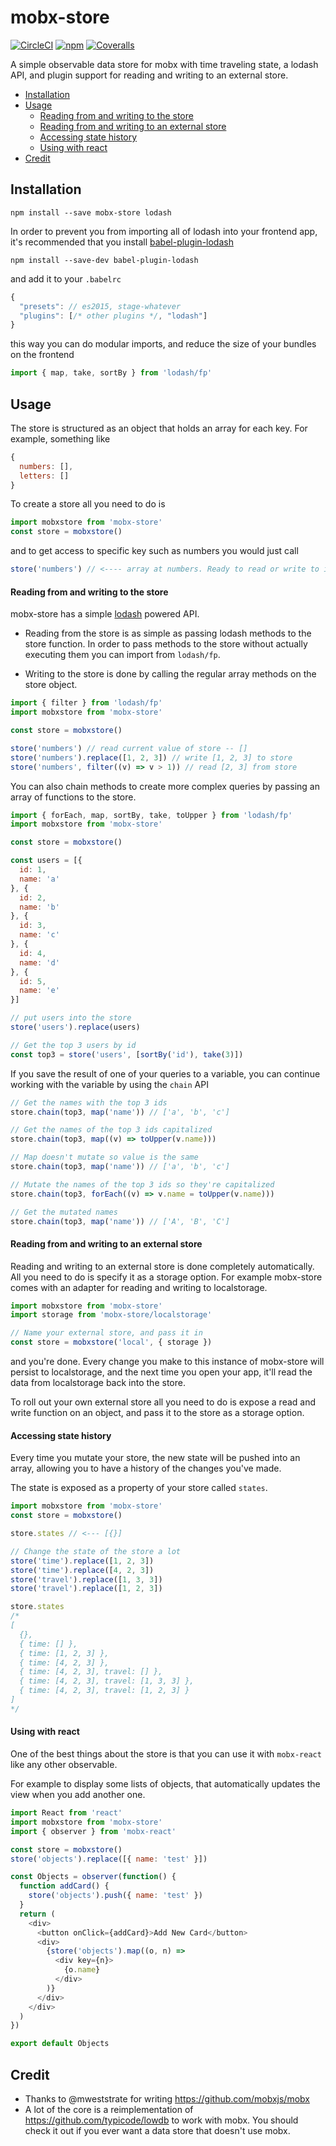 # mobx-store

[![CircleCI](https://img.shields.io/circleci/project/AriaFallah/mobx-store/master.svg?style=flat-square)](https://circleci.com/gh/AriaFallah/mobx-store)
[![npm](https://img.shields.io/npm/v/mobx-store.svg?style=flat-square)](https://www.npmjs.com/package/mobx-store)
[![Coveralls](https://img.shields.io/coveralls/AriaFallah/mobx-store.svg?style=flat-square)](https://coveralls.io/github/AriaFallah/mobx-store)

A simple observable data store for mobx with time traveling state, a lodash API, and plugin
support for reading and writing to an external store.

* [Installation](#installation)
* [Usage](#usage)
  * [Reading from and writing to the store](#reading-from-and-writing-to-the-store)
  * [Reading from and writing to an external store](#reading-from-and-writing-to-an-external-store)
  * [Accessing state history](#accessing-state-history)
  * [Using with react](#using-with-react)
* [Credit](#credit)

## Installation

```
npm install --save mobx-store lodash
```

In order to prevent you from importing all of lodash into your frontend app, it's
recommended that you install [babel-plugin-lodash](https://github.com/lodash/babel-plugin-lodash)

```
npm install --save-dev babel-plugin-lodash
```

and add it to your `.babelrc`

```js
{
  "presets": // es2015, stage-whatever
  "plugins": [/* other plugins */, "lodash"]
}
```

this way you can do modular imports, and reduce the size of your bundles on the frontend

```js
import { map, take, sortBy } from 'lodash/fp'
```

## Usage

The store is structured as an object that holds an array for each key. For example, something like

```js
{
  numbers: [],
  letters: []
}
```

To create a store all you need to do is

```js
import mobxstore from 'mobx-store'
const store = mobxstore()
```

and to get access to specific key such as numbers you would just call

```js
store('numbers') // <---- array at numbers. Ready to read or write to it.
```

#### Reading from and writing to the store

mobx-store has a simple [lodash](https://github.com/lodash/lodash) powered API.

* Reading from the store is as simple as passing lodash methods to the store function. In order to
pass methods to the store without actually executing them you can import from `lodash/fp`.

* Writing to the store is done by calling the regular array methods on the store object.


```js
import { filter } from 'lodash/fp'
import mobxstore from 'mobx-store'

const store = mobxstore()

store('numbers') // read current value of store -- []
store('numbers').replace([1, 2, 3]) // write [1, 2, 3] to store
store('numbers', filter((v) => v > 1)) // read [2, 3] from store
```

You can also chain methods to create more complex queries by passing an array of functions to the
store.

```js
import { forEach, map, sortBy, take, toUpper } from 'lodash/fp'
import mobxstore from 'mobx-store'

const store = mobxstore()

const users = [{
  id: 1,
  name: 'a'
}, {
  id: 2,
  name: 'b'
}, {
  id: 3,
  name: 'c'
}, {
  id: 4,
  name: 'd'
}, {
  id: 5,
  name: 'e'
}]

// put users into the store
store('users').replace(users)

// Get the top 3 users by id
const top3 = store('users', [sortBy('id'), take(3)])
```

If you save the result of one of your queries to a variable,
you can continue working with the variable by using the `chain` API

```js
// Get the names with the top 3 ids
store.chain(top3, map('name')) // ['a', 'b', 'c']

// Get the names of the top 3 ids capitalized
store.chain(top3, map((v) => toUpper(v.name)))

// Map doesn't mutate so value is the same
store.chain(top3, map('name')) // ['a', 'b', 'c']

// Mutate the names of the top 3 ids so they're capitalized
store.chain(top3, forEach((v) => v.name = toUpper(v.name)))

// Get the mutated names
store.chain(top3, map('name')) // ['A', 'B', 'C']
```

#### Reading from and writing to an external store

Reading and writing to an external store is done completely automatically. All you need to do is
specify it as a storage option. For example mobx-store comes with an adapter for reading and
writing to localstorage.

```js
import mobxstore from 'mobx-store'
import storage from 'mobx-store/localstorage'

// Name your external store, and pass it in
const store = mobxstore('local', { storage })
```

and you're done. Every change you make to this instance of mobx-store will persist to localstorage,
and the next time you open your app, it'll read the data from localstorage back into the store.

To roll out your own external store all you need to do is expose a read and write function on an
object, and pass it to the store as a storage option.

#### Accessing state history

Every time you mutate your store, the new state will be pushed into an array, allowing you to have
a history of the changes you've made.

The state is exposed as a property of your store called `states`.

```js
import mobxstore from 'mobx-store'
const store = mobxstore()

store.states // <--- [{}]

// Change the state of the store a lot
store('time').replace([1, 2, 3])
store('time').replace([4, 2, 3])
store('travel').replace([1, 3, 3])
store('travel').replace([1, 2, 3])

store.states
/*
[
  {},
  { time: [] },
  { time: [1, 2, 3] },
  { time: [4, 2, 3] },
  { time: [4, 2, 3], travel: [] },
  { time: [4, 2, 3], travel: [1, 3, 3] },
  { time: [4, 2, 3], travel: [1, 2, 3] }
]
*/
```

#### Using with react

One of the best things about the store is that you can use it with `mobx-react` like any other
observable.

For example to display some lists of objects, that automatically updates the view when you add
another one.

```js
import React from 'react'
import mobxstore from 'mobx-store'
import { observer } from 'mobx-react'

const store = mobxstore()
store('objects').replace([{ name: 'test' }])

const Objects = observer(function() {
  function addCard() {
    store('objects').push({ name: 'test' })
  }
  return (
    <div>
      <button onClick={addCard}>Add New Card</button>
      <div>
        {store('objects').map((o, n) =>
          <div key={n}>
            {o.name}
          </div>
        )}
      </div>
    </div>
  )
})

export default Objects
```

## Credit

* Thanks to @mweststrate for writing https://github.com/mobxjs/mobx
* A lot of the core is a reimplementation of https://github.com/typicode/lowdb to work with mobx.
You should check it out if you ever want a data store that doesn't use mobx.
